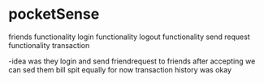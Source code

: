 # pocketSense
friends functionality 
login functionality 
logout functionality
send request functionality 
transaction 

-idea was they login and send friendrequest to friends
after accepting we can sed them bill 
spit equally for now 
transaction history was okay 

